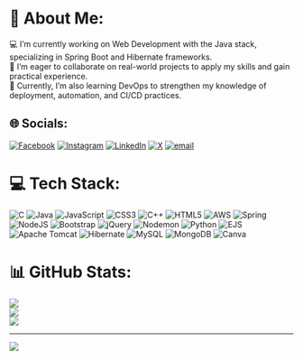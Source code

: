 # 💫 About Me:
💻 I’m currently working on Web Development with the Java stack, specializing in Spring Boot and Hibernate frameworks.<br>🤝 I’m eager to collaborate on real-world projects to apply my skills and gain practical experience.<br>🚀 Currently, I’m also learning DevOps to strengthen my knowledge of deployment, automation, and CI/CD practices.<br>


## 🌐 Socials:
[![Facebook](https://img.shields.io/badge/Facebook-%231877F2.svg?logo=Facebook&logoColor=white)](https://facebook.com/anish-kshirsagar) [![Instagram](https://img.shields.io/badge/Instagram-%23E4405F.svg?logo=Instagram&logoColor=white)](https://instagram.com/anish_436) [![LinkedIn](https://img.shields.io/badge/LinkedIn-%230077B5.svg?logo=linkedin&logoColor=white)](https://linkedin.com/in/anish-kshirsagar) [![X](https://img.shields.io/badge/X-black.svg?logo=X&logoColor=white)](https://x.com/anish_435) [![email](https://img.shields.io/badge/Email-D14836?logo=gmail&logoColor=white)](mailto:kshirsagaranish84@gmail.com) 

# 💻 Tech Stack:
![C](https://img.shields.io/badge/c-%2300599C.svg?style=for-the-badge&logo=c&logoColor=white) ![Java](https://img.shields.io/badge/java-%23ED8B00.svg?style=for-the-badge&logo=openjdk&logoColor=white) ![JavaScript](https://img.shields.io/badge/javascript-%23323330.svg?style=for-the-badge&logo=javascript&logoColor=%23F7DF1E) ![CSS3](https://img.shields.io/badge/css3-%231572B6.svg?style=for-the-badge&logo=css3&logoColor=white) ![C++](https://img.shields.io/badge/c++-%2300599C.svg?style=for-the-badge&logo=c%2B%2B&logoColor=white) ![HTML5](https://img.shields.io/badge/html5-%23E34F26.svg?style=for-the-badge&logo=html5&logoColor=white) ![AWS](https://img.shields.io/badge/AWS-%23FF9900.svg?style=for-the-badge&logo=amazon-aws&logoColor=white) ![Spring](https://img.shields.io/badge/spring-%236DB33F.svg?style=for-the-badge&logo=spring&logoColor=white) ![NodeJS](https://img.shields.io/badge/node.js-6DA55F?style=for-the-badge&logo=node.js&logoColor=white) ![Bootstrap](https://img.shields.io/badge/bootstrap-%238511FA.svg?style=for-the-badge&logo=bootstrap&logoColor=white) ![jQuery](https://img.shields.io/badge/jquery-%230769AD.svg?style=for-the-badge&logo=jquery&logoColor=white) ![Nodemon](https://img.shields.io/badge/NODEMON-%23323330.svg?style=for-the-badge&logo=nodemon&logoColor=%BBDEAD) ![Python](https://img.shields.io/badge/python-3670A0?style=for-the-badge&logo=python&logoColor=ffdd54) ![EJS](https://img.shields.io/badge/ejs-%23B4CA65.svg?style=for-the-badge&logo=ejs&logoColor=black) ![Apache Tomcat](https://img.shields.io/badge/apache%20tomcat-%23F8DC75.svg?style=for-the-badge&logo=apache-tomcat&logoColor=black) ![Hibernate](https://img.shields.io/badge/Hibernate-59666C?style=for-the-badge&logo=Hibernate&logoColor=white) ![MySQL](https://img.shields.io/badge/mysql-4479A1.svg?style=for-the-badge&logo=mysql&logoColor=white) ![MongoDB](https://img.shields.io/badge/MongoDB-%234ea94b.svg?style=for-the-badge&logo=mongodb&logoColor=white) ![Canva](https://img.shields.io/badge/Canva-%2300C4CC.svg?style=for-the-badge&logo=Canva&logoColor=white)
# 📊 GitHub Stats:
![](https://github-readme-stats.vercel.app/api?username=anish1050&theme=dark&hide_border=false&include_all_commits=false&count_private=false)<br/>
![](https://nirzak-streak-stats.vercel.app/?user=anish1050&theme=dark&hide_border=false)<br/>
![](https://github-readme-stats.vercel.app/api/top-langs/?username=anish1050&theme=dark&hide_border=false&include_all_commits=false&count_private=false&layout=compact)

---
[![](https://visitcount.itsvg.in/api?id=anish1050&icon=0&color=0)](https://visitcount.itsvg.in)

<!-- Proudly created with GPRM ( https://gprm.itsvg.in ) -->
